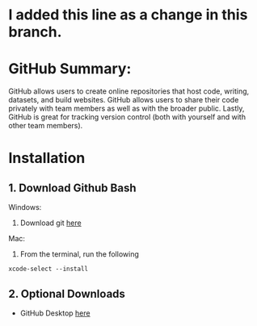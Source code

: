 # I added this line as a change in this branch.

# GitHub Summary: 
GitHub allows users to create online repositories that host code, writing, datasets, and build websites. GitHub allows users to share their code privately with team members as well as with the broader public. Lastly, GitHub is great for tracking version control (both with yourself and with other team members).

# Installation
## 1. Download Github Bash
Windows: 
1. Download git [here](https://git-scm.com/download/win)

Mac: 
1. From the terminal, run the following
```
xcode-select --install
```
## 2. Optional Downloads 
- GitHub Desktop [here](https://desktop.github.com/)
